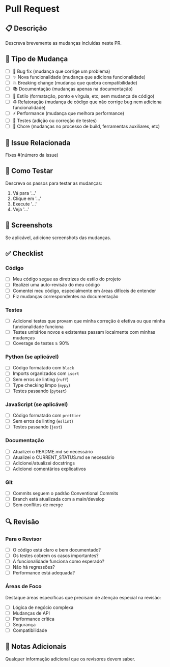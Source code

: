 # Pull Request

## 📋 Descrição

Descreva brevemente as mudanças incluídas neste PR.

## 🔄 Tipo de Mudança

- [ ] 🐛 Bug fix (mudança que corrige um problema)
- [ ] ✨ Nova funcionalidade (mudança que adiciona funcionalidade)
- [ ] 💥 Breaking change (mudança que quebra compatibilidade)
- [ ] 📚 Documentação (mudanças apenas na documentação)
- [ ] 🎨 Estilo (formatação, ponto e vírgula, etc; sem mudança de código)
- [ ] ♻️ Refatoração (mudança de código que não corrige bug nem adiciona funcionalidade)
- [ ] ⚡ Performance (mudança que melhora performance)
- [ ] 🧪 Testes (adição ou correção de testes)
- [ ] 🔧 Chore (mudanças no processo de build, ferramentas auxiliares, etc)

## 🎯 Issue Relacionada

Fixes #(número da issue)

## 🧪 Como Testar

Descreva os passos para testar as mudanças:

1. Vá para '...'
2. Clique em '...'
3. Execute '...'
4. Veja '...'

## 📸 Screenshots

Se aplicável, adicione screenshots das mudanças.

## ✅ Checklist

### Código
- [ ] Meu código segue as diretrizes de estilo do projeto
- [ ] Realizei uma auto-revisão do meu código
- [ ] Comentei meu código, especialmente em áreas difíceis de entender
- [ ] Fiz mudanças correspondentes na documentação

### Testes
- [ ] Adicionei testes que provam que minha correção é efetiva ou que minha funcionalidade funciona
- [ ] Testes unitários novos e existentes passam localmente com minhas mudanças
- [ ] Coverage de testes ≥ 90%

### Python (se aplicável)
- [ ] Código formatado com `black`
- [ ] Imports organizados com `isort`
- [ ] Sem erros de linting (`ruff`)
- [ ] Type checking limpo (`mypy`)
- [ ] Testes passando (`pytest`)

### JavaScript (se aplicável)
- [ ] Código formatado com `prettier`
- [ ] Sem erros de linting (`eslint`)
- [ ] Testes passando (`jest`)

### Documentação
- [ ] Atualizei o README.md se necessário
- [ ] Atualizei o CURRENT_STATUS.md se necessário
- [ ] Adicionei/atualizei docstrings
- [ ] Adicionei comentários explicativos

### Git
- [ ] Commits seguem o padrão Conventional Commits
- [ ] Branch está atualizada com a main/develop
- [ ] Sem conflitos de merge

## 🔍 Revisão

### Para o Revisor

- [ ] O código está claro e bem documentado?
- [ ] Os testes cobrem os casos importantes?
- [ ] A funcionalidade funciona como esperado?
- [ ] Não há regressões?
- [ ] Performance está adequada?

### Áreas de Foco

Destaque áreas específicas que precisam de atenção especial na revisão:

- [ ] Lógica de negócio complexa
- [ ] Mudanças de API
- [ ] Performance crítica
- [ ] Segurança
- [ ] Compatibilidade

## 📝 Notas Adicionais

Qualquer informação adicional que os revisores devem saber.
